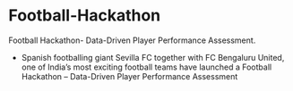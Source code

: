 # Football-Hackathon
Football Hackathon- Data-Driven Player Performance Assessment.
- Spanish footballing giant Sevilla FC together with FC Bengaluru United, one of India’s most exciting football teams have launched a Football Hackathon – Data-Driven Player Performance Assessment
